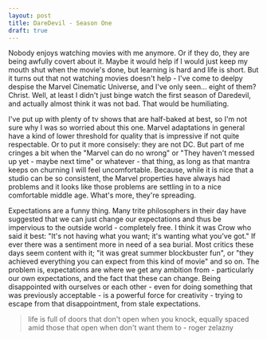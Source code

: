 ```yaml
---
layout: post
title: DareDevil - Season One
draft: true
---
```


Nobody enjoys watching movies with me anymore.  Or if they do, they are being awfully covert about it.  Maybe it would help if I would just keep my mouth shut when the movie's done, but learning is hard and life is short.  But it turns out that not watching movies doesn't help - I've come to deelpy despise the Marvel Cinematic Universe, and I've only seen... eight of them?  Christ.  Well, at least I didn't just binge watch the first season of Daredevil, and actually almost think it was not bad.  That would be humiliating.

I've put up with plenty of tv shows that are half-baked at best, so I'm not sure why I was so worried about this one.  Marvel adaptations in general have a kind of lower threshold for quality that is impressive if not quite respectable.  Or to put it more consisely: they are not DC.  But part of me cringes a bit when the "Marvel can do no wrong" or "They haven't messed up yet - maybe next time" or whatever - that thing, as long as that mantra keeps on churning I will feel uncomfortable.  Because, while it is nice that a studio can be so consistent, the Marvel properties have always had problems and it looks like those problems are settling in to a nice comfortable middle age.  What's more, they're spreading.

Expectations are a funny thing.  Many trite philosophers in their day have suggested that we can just change our expectations and thus be impervious to the outside world - completely free.  I think it was Crow who said it best: "It's not having what you want; it's wanting what you've got."  If ever there was a sentiment more in need of a sea burial.  Most critics these days seem content with it; "it was great summer blockbuster fun", or "they achieved everything you can expect from this kind of movie" and so on.  The problem is, expectations are where we get any ambition from - particularly our own expectations, and the fact that these can change.  Being disappointed with ourselves or each other - even for doing something that was previously acceptable - is a powerful force for creativity - trying to escape from that disappointment, from stale expectations.

> life is full of doors that don't open when you knock, equally spaced amid those that open when don't want them to - roger zelazny
